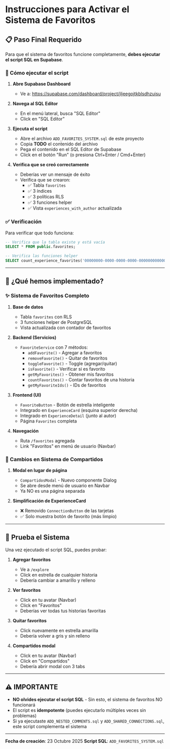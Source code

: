 # Instrucciones para Activar el Sistema de Favoritos

## 📋 Paso Final Requerido

Para que el sistema de favoritos funcione completamente, **debes ejecutar el script SQL en Supabase**.

### 🔧 Cómo ejecutar el script

1. **Abre Supabase Dashboard**
   - Ve a: https://supabase.com/dashboard/project/jljeegojtkblsdhzuisu

2. **Navega al SQL Editor**
   - En el menú lateral, busca "SQL Editor"
   - Click en "SQL Editor"

3. **Ejecuta el script**
   - Abre el archivo `ADD_FAVORITES_SYSTEM.sql` de este proyecto
   - Copia **TODO** el contenido del archivo
   - Pega el contenido en el SQL Editor de Supabase
   - Click en el botón "Run" (o presiona Ctrl+Enter / Cmd+Enter)

4. **Verifica que se creó correctamente**
   - Deberías ver un mensaje de éxito
   - Verifica que se crearon:
     - ✅ Tabla `favorites`
     - ✅ 3 índices
     - ✅ 3 políticas RLS
     - ✅ 3 funciones helper
     - ✅ Vista `experiences_with_author` actualizada

### ✅ Verificación

Para verificar que todo funciona:

```sql
-- Verifica que la tabla existe y está vacía
SELECT * FROM public.favorites;

-- Verifica las funciones helper
SELECT count_experience_favorites('00000000-0000-0000-0000-000000000000');
```

---

## 🎯 ¿Qué hemos implementado?

### ✨ Sistema de Favoritos Completo

1. **Base de datos**
   - Tabla `favorites` con RLS
   - 3 funciones helper de PostgreSQL
   - Vista actualizada con contador de favoritos

2. **Backend (Servicios)**
   - `FavoriteService` con 7 métodos:
     - `addFavorite()` - Agregar a favoritos
     - `removeFavorite()` - Quitar de favoritos
     - `toggleFavorite()` - Toggle (agregar/quitar)
     - `isFavorite()` - Verificar si es favorito
     - `getMyFavorites()` - Obtener mis favoritos
     - `countFavorites()` - Contar favoritos de una historia
     - `getMyFavoriteIds()` - IDs de favoritos

3. **Frontend (UI)**
   - `FavoriteButton` - Botón de estrella inteligente
   - Integrado en `ExperienceCard` (esquina superior derecha)
   - Integrado en `ExperienceDetail` (junto al autor)
   - Página `Favorites` completa

4. **Navegación**
   - Ruta `/favorites` agregada
   - Link "Favoritos" en menú de usuario (Navbar)

### 🔄 Cambios en Sistema de Compartidos

1. **Modal en lugar de página**
   - `CompartidosModal` - Nuevo componente Dialog
   - Se abre desde menú de usuario en Navbar
   - Ya NO es una página separada

2. **Simplificación de ExperienceCard**
   - ❌ Removido `ConnectionButton` de las tarjetas
   - ✅ Solo muestra botón de favorito (más limpio)

---

## 🚀 Prueba el Sistema

Una vez ejecutado el script SQL, puedes probar:

1. **Agregar favoritos**
   - Ve a `/explore`
   - Click en estrella de cualquier historia
   - Debería cambiar a amarillo y relleno

2. **Ver favoritos**
   - Click en tu avatar (Navbar)
   - Click en "Favoritos"
   - Deberías ver todas tus historias favoritas

3. **Quitar favoritos**
   - Click nuevamente en estrella amarilla
   - Debería volver a gris y sin relleno

4. **Compartidos modal**
   - Click en tu avatar (Navbar)
   - Click en "Compartidos"
   - Debería abrir modal con 3 tabs

---

## ⚠️ IMPORTANTE

- **NO olvides ejecutar el script SQL** - Sin esto, el sistema de favoritos NO funcionará
- El script es **idempotente** (puedes ejecutarlo múltiples veces sin problemas)
- Si ya ejecutaste `ADD_NESTED_COMMENTS.sql` y `ADD_SHARED_CONNECTIONS.sql`, este script complementa el sistema

---

**Fecha de creación**: 23 Octubre 2025
**Script SQL**: `ADD_FAVORITES_SYSTEM.sql`
